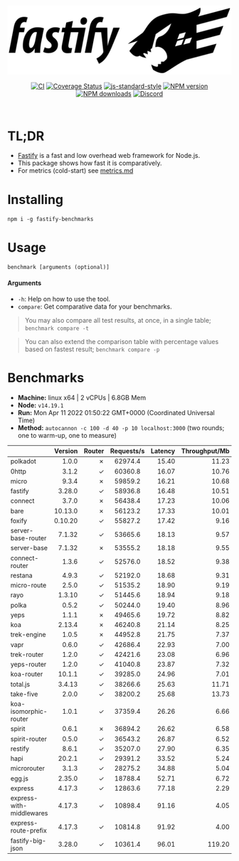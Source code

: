 <div align="center">
  <img src="https://github.com/fastify/graphics/raw/HEAD/fastify-landscape-outlined.svg" width="650" height="auto"/>
</div>

<div align="center">

[![CI](https://github.com/fastify/fastify/workflows/ci/badge.svg)](https://github.com/fastify/fastify/actions/workflows/ci.yml)
[![Coverage Status](https://coveralls.io/repos/github/fastify/fastify/badge.svg?branch=master)](https://coveralls.io/github/fastify/fastify?branch=master)
[![js-standard-style](https://img.shields.io/badge/code%20style-standard-brightgreen.svg?style=flat)](http://standardjs.com/)
[![NPM version](https://img.shields.io/npm/v/fastify.svg?style=flat)](https://www.npmjs.com/package/fastify)
[![NPM downloads](https://img.shields.io/npm/dm/fastify.svg?style=flat)](https://www.npmjs.com/package/fastify) [![Discord](https://img.shields.io/discord/725613461949906985)](https://discord.gg/fastify)

</div>
<br />

# TL;DR

* [Fastify](https://github.com/fastify/fastify) is a fast and low overhead web framework for Node.js.
* This package shows how fast it is comparatively.
* For metrics (cold-start) see [metrics.md](./METRICS.md)

# Installing

```
npm i -g fastify-benchmarks
```

# Usage

```
benchmark [arguments (optional)]
```

#### Arguments

* `-h`: Help on how to use the tool.
* `compare`: Get comparative data for your benchmarks.

> You may also compare all test results, at once, in a single table; `benchmark compare -t`

> You can also extend the comparison table with percentage values based on fastest result; `benchmark compare -p`
# Benchmarks

* __Machine:__ linux x64 | 2 vCPUs | 6.8GB Mem
* __Node:__ `v14.19.1`
* __Run:__ Mon Apr 11 2022 01:50:22 GMT+0000 (Coordinated Universal Time)
* __Method:__ `autocannon -c 100 -d 40 -p 10 localhost:3000` (two rounds; one to warm-up, one to measure)

|                          | Version | Router | Requests/s | Latency | Throughput/Mb |
| :--                      | --:     | --:    | :-:        | --:     | --:           |
| polkadot                 | 1.0.0   | ✗      | 62974.4    | 15.40   | 11.23         |
| 0http                    | 3.1.2   | ✓      | 60360.8    | 16.07   | 10.76         |
| micro                    | 9.3.4   | ✗      | 59859.2    | 16.21   | 10.68         |
| fastify                  | 3.28.0  | ✓      | 58936.8    | 16.48   | 10.51         |
| connect                  | 3.7.0   | ✗      | 56438.4    | 17.23   | 10.06         |
| bare                     | 10.13.0 | ✗      | 56123.2    | 17.33   | 10.01         |
| foxify                   | 0.10.20 | ✓      | 55827.2    | 17.42   | 9.16          |
| server-base-router       | 7.1.32  | ✓      | 53665.6    | 18.13   | 9.57          |
| server-base              | 7.1.32  | ✗      | 53555.2    | 18.18   | 9.55          |
| connect-router           | 1.3.6   | ✓      | 52576.0    | 18.52   | 9.38          |
| restana                  | 4.9.3   | ✓      | 52192.0    | 18.68   | 9.31          |
| micro-route              | 2.5.0   | ✓      | 51535.2    | 18.90   | 9.19          |
| rayo                     | 1.3.10  | ✓      | 51445.6    | 18.94   | 9.18          |
| polka                    | 0.5.2   | ✓      | 50244.0    | 19.40   | 8.96          |
| yeps                     | 1.1.1   | ✗      | 49465.6    | 19.72   | 8.82          |
| koa                      | 2.13.4  | ✗      | 46240.8    | 21.14   | 8.25          |
| trek-engine              | 1.0.5   | ✗      | 44952.8    | 21.75   | 7.37          |
| vapr                     | 0.6.0   | ✓      | 42686.4    | 22.93   | 7.00          |
| trek-router              | 1.2.0   | ✓      | 42421.6    | 23.08   | 6.96          |
| yeps-router              | 1.2.0   | ✓      | 41040.8    | 23.87   | 7.32          |
| koa-router               | 10.1.1  | ✓      | 39285.0    | 24.96   | 7.01          |
| total.js                 | 3.4.13  | ✓      | 38266.6    | 25.63   | 11.71         |
| take-five                | 2.0.0   | ✓      | 38200.2    | 25.68   | 13.73         |
| koa-isomorphic-router    | 1.0.1   | ✓      | 37359.4    | 26.26   | 6.66          |
| spirit                   | 0.6.1   | ✗      | 36894.2    | 26.62   | 6.58          |
| spirit-router            | 0.5.0   | ✓      | 36543.2    | 26.87   | 6.52          |
| restify                  | 8.6.1   | ✓      | 35207.0    | 27.90   | 6.35          |
| hapi                     | 20.2.1  | ✓      | 29391.2    | 33.52   | 5.24          |
| microrouter              | 3.1.3   | ✓      | 28275.2    | 34.88   | 5.04          |
| egg.js                   | 2.35.0  | ✓      | 18788.4    | 52.71   | 6.72          |
| express                  | 4.17.3  | ✓      | 12863.6    | 77.18   | 2.29          |
| express-with-middlewares | 4.17.3  | ✓      | 10898.4    | 91.16   | 4.05          |
| express-route-prefix     | 4.17.3  | ✓      | 10814.8    | 91.92   | 4.00          |
| fastify-big-json         | 3.28.0  | ✓      | 10361.4    | 96.01   | 119.20        |
